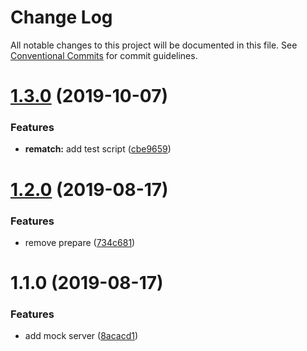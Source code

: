 # Change Log

All notable changes to this project will be documented in this file.
See [Conventional Commits](https://conventionalcommits.org) for commit guidelines.

# [1.3.0](https://github.com/hardfist/hardfist_tools/compare/@hardfist/mock@1.2.0...@hardfist/mock@1.3.0) (2019-10-07)


### Features

* **rematch:** add test script ([cbe9659](https://github.com/hardfist/hardfist_tools/commit/cbe9659))





# [1.2.0](https://github.com/hardfist/hardfist_tools/compare/@hardfist/mock@1.1.0...@hardfist/mock@1.2.0) (2019-08-17)


### Features

* remove prepare ([734c681](https://github.com/hardfist/hardfist_tools/commit/734c681))





# 1.1.0 (2019-08-17)


### Features

* add mock server ([8acacd1](https://github.com/hardfist/hardfist_tools/commit/8acacd1))
